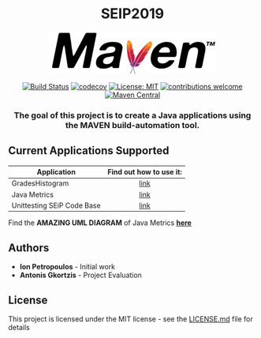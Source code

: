 <div align="center">

# SEIP2019

<img src="media/maven.png">

[![Build Status](https://travis-ci.com/ionpetro/SEIP2019.svg?token=xjg2myQJap6s3fR3Dmv6&branch=master)](https://travis-ci.com/ionpetro/SEIP2019)
[![codecov](https://codecov.io/gh/ionpetro/SEIP2019/branch/master/graph/badge.svg?token=6HsuGKkAJ0)](https://codecov.io/gh/ionpetro/SEIP2019)
[![License: MIT](https://img.shields.io/badge/License-MIT-yellow.svg)](https://opensource.org/licenses/MIT)
[![contributions welcome](https://img.shields.io/badge/contributions-welcome-brightgreen.svg?style=flat)](https://github.com/dwyl/esta/issues)
[![Maven Central](https://maven-badges.herokuapp.com/maven-central/cz.jirutka.rsql/rsql-parser/badge.svg)](https://maven-badges.herokuapp.com/maven-central/cz.jirutka.rsql/rsql-parser)



### The goal of this project is to create a Java applications using the MAVEN build-automation tool.

</div>

## Current Applications Supported

| Application     | Find out how to use it: | 
| --------------- |:-----------------:      | 
| GradesHistogram | [link](seip2019/gradeshistogram/README.md)|
| Java Metrics    | [link](seip2019/JavaCodeAnalysis/README.md)         |
| Unittesting SEiP Code Base| [link](seip2019/unittesting/README.md)|

Find the **AMAZING UML DIAGRAM** of Java Metrics [**here**](media/uml.png) 

## Authors

* <b>Ion Petropoulos</b> - Initial work
* <b>Antonis Gkortzis</b> - Project Evaluation

## License 

This project is licensed under the MIT license - see the [LICENSE.md](LICENSE.md) file for details
